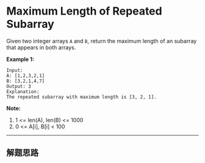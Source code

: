 # Maximum Length of Repeated Subarray

Given two integer arrays `A` and `B`, return the maximum length of an subarray that appears in both arrays.

**Example 1:**
```
Input:
A: [1,2,3,2,1]
B: [3,2,1,4,7]
Output: 3
Explanation: 
The repeated subarray with maximum length is [3, 2, 1].
```
**Note:**

1. 1 <= len(A), len(B) <= 1000
2. 0 <= A[i], B[i] < 100

---

## 解题思路